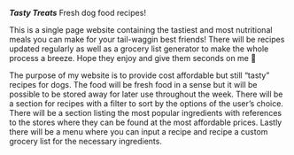 ***Tasty Treats*** 
Fresh dog food recipes!


This is a single page website containing the tastiest and most nutritional meals you can make for your tail-waggin best friends! There will be recipes updated regularly as well as a grocery list generator to make the whole process a breeze. Hope they enjoy and give them seconds on me 🐶


The purpose of my website is to provide cost affordable but still “tasty” recipes for dogs. The food will be fresh food in a sense but it will be possible to be stored away for later use throughout the week. There will be a section for recipes with a filter to sort by the options of the user’s choice. There will be a section listing the most popular ingredients with references to the stores where they can be found at the most affordable prices. Lastly there will be a menu where you can input a recipe and recipe a custom grocery list for the necessary ingredients. 

